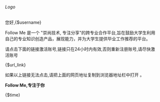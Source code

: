 ###### Logo

您好,{$username}

Follow Me 是一个 "崇尚技术, 专注分享"的跨专业合作平台,旨在鼓励大学生利用
自己的专业知识创造产品，展现能力，并为大学生提供毕业工作推荐的平台。

请点击下面的链接激活账号,链接只在24小时内有效,否则重新注册账号,请尽快激活账号

{$url_link}

如果以上链接无法点击,请把上面的网页地址复制到浏览器地址栏中打开
。


**Follow Me,专注于你**

{$time}



